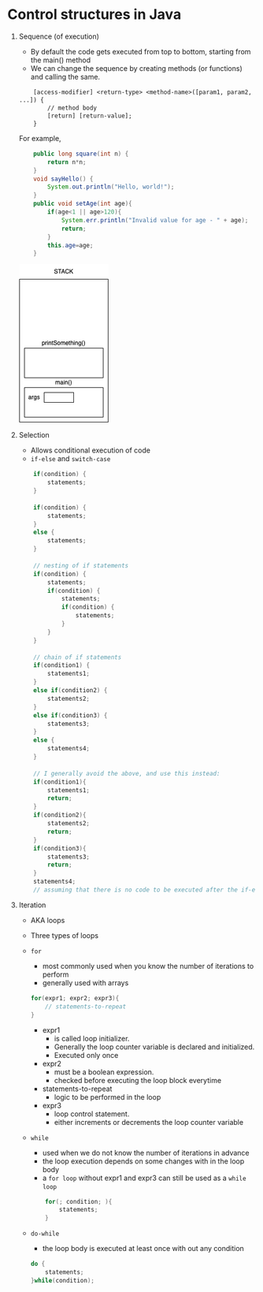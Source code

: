 # Control structures in Java

1. Sequence (of execution)

    - By default the code gets executed from top to bottom, starting from the main() method
    - We can change the sequence by creating methods (or functions) and calling the same.

    ```
        [access-modifier] <return-type> <method-name>([param1, param2, ...]) {
            // method body
            [return] [return-value];
        }
    ```

    For example,

    ```java
        public long square(int n) {
            return n*n;
        }
        void sayHello() {
            System.out.println("Hello, world!");
        }
        public void setAge(int age){
            if(age<1 || age>120){
                System.err.println("Invalid value for age - " + age);
                return;
            }
            this.age=age;
        }
    ```

    ![](./images/stack.dio.png)

1. Selection

    - Allows conditional execution of code
    - `if-else` and `switch-case`

    ```java
        if(condition) {
            statements;
        }

        if(condition) {
            statements;
        }
        else {
            statements;
        }

        // nesting of if statements
        if(condition) {
            statements;
            if(condition) {
                statements;
                if(condition) {
                    statements;
                }
            }
        }

        // chain of if statements
        if(condition1) {
            statements1;
        }
        else if(condition2) {
            statements2;
        }
        else if(condition3) {
            statements3;
        }
        else {
            statements4;
        }

        // I generally avoid the above, and use this instead:
        if(condition1){
            statements1;
            return;
        }
        if(condition2){
            statements2;
            return;
        }
        if(condition3){
            statements3;
            return;
        }
        statements4;
        // assuming that there is no code to be executed after the if-else statements
    ```

1. Iteration

    - AKA loops
    - Three types of loops
    - `for`

        - most commonly used when you know the number of iterations to perform
        - generally used with arrays

        ```java
        for(expr1; expr2; expr3){
            // statements-to-repeat
        }
        ```

        - expr1
            - is called loop initializer.
            - Generally the loop counter variable is declared and initialized.
            - Executed only once
        - expr2
            - must be a boolean expression.
            - checked before executing the loop block everytime
        - statements-to-repeat
            - logic to be performed in the loop
        - expr3
            - loop control statement.
            - either increments or decrements the loop counter variable

    - `while`
        - used when we do not know the number of iterations in advance
        - the loop execution depends on some changes with in the loop body
        - a `for loop` without expr1 and expr3 can still be used as a `while loop`
        ```java
            for(; condition; ){
                statements;
            }
        ```
    - `do-while`
        - the loop body is executed at least once with out any condition
        ```java
        do {
            statements;
        }while(condition);
        ```
